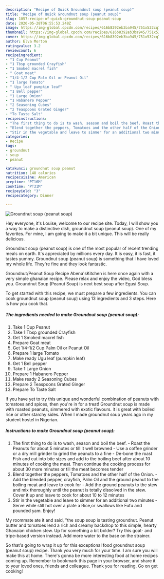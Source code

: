 ```yaml
---
description: "Recipe of Quick Groundnut soup (peanut soup)"
title: "Recipe of Quick Groundnut soup (peanut soup)"
slug: 1057-recipe-of-quick-groundnut-soup-peanut-soup
date: 2020-05-28T06:55:53.248Z
image: https://img-global.cpcdn.com/recipes/616b8392eb3ba945/751x532cq70/groundnut-soup-peanut-soup-recipe-main-photo.jpg
thumbnail: https://img-global.cpcdn.com/recipes/616b8392eb3ba945/751x532cq70/groundnut-soup-peanut-soup-recipe-main-photo.jpg
cover: https://img-global.cpcdn.com/recipes/616b8392eb3ba945/751x532cq70/groundnut-soup-peanut-soup-recipe-main-photo.jpg
author: Elva Morton
ratingvalue: 3.2
reviewcount: 6
recipeingredient:
- "1 Cup Peanut"
- "1 Tbsp grounded Crayfish"
- "1 Smoked macrel fish"
- " Goat meat"
- "1/4-1/2 Cup Palm Oil or Peanut Oil"
- "1 large Tomato"
- " Ugu leaf pumpkin leaf"
- "1 Bell pepper"
- "1 Large Onion"
- "1 Habanero Pepper"
- "2 Seasoning Cubes"
- "2 Teaspoons Grated Ginger"
- "To Taste Salt"
recipeinstructions:
- "The first thing to do is to wash, season and boil the beef. Roast the Peanuts for about 5 minutes or till it well browned Use a coffee grinder or a dry mill grinder to grind the peanuts to a fine De-bone the roast Fish and cut into bite sizes and add to the boiling beef after about 10 minutes of cooking the meat. Then continue the cooking process for about 30 more minutes or till the meat becomes tender"
- "Blend together the peppers, Tomatoes and the other half of the Onion. Add the blended pepper, crayfish, Palm Oil and the ground peanut to the boiling meat and leave to cook for Add the ground peanuts to the stew and mix thoroughly until the peanut is totally dissolved in the stew. Cover it up and leave to cook for about 10 to 12 minutes"
- "Stir in the vegetable and leave to simmer for an additional two minutes Serve while still hot over a plate a Rice,or swallows like Fufu and pounded yam. Enjoy!"
categories:
- Recipe
tags:
- groundnut
- soup
- peanut

katakunci: groundnut soup peanut 
nutrition: 148 calories
recipecuisine: American
preptime: "PT16M"
cooktime: "PT31M"
recipeyield: "3"
recipecategory: Dinner

---
```



![Groundnut soup (peanut soup)](https://img-global.cpcdn.com/recipes/616b8392eb3ba945/751x532cq70/groundnut-soup-peanut-soup-recipe-main-photo.jpg)

Hey everyone, it's Louise, welcome to our recipe site. Today, I will show you a way to make a distinctive dish, groundnut soup (peanut soup). One of my favorites. For mine, I am going to make it a bit unique. This will be really delicious.

Groundnut soup (peanut soup) is one of the most popular of recent trending meals on earth. It's appreciated by millions every day. It is easy, it is fast, it tastes yummy. Groundnut soup (peanut soup) is something that I have loved my whole life. They're fine and they look fantastic.

Groundnut/Peanut Soup Recipe Abena&#39;sKitchen is here once again with a very simple ghanaian recipe. Please relax and enjoy the video, God bless you. Groundnut Soup (Peanut Soup) is next best soup after Egusi Soup.


To get started with this recipe, we must prepare a few ingredients. You can cook groundnut soup (peanut soup) using 13 ingredients and 3 steps. Here is how you cook that.

<!--inarticleads1-->

##### The ingredients needed to make Groundnut soup (peanut soup):

1. Take 1 Cup Peanut
1. Take 1 Tbsp grounded Crayfish
1. Get 1 Smoked macrel fish
1. Prepare  Goat meat
1. Get 1/4-1/2 Cup Palm Oil or Peanut Oil
1. Prepare 1 large Tomato
1. Make ready  Ugu leaf (pumpkin leaf)
1. Get 1 Bell pepper
1. Take 1 Large Onion
1. Prepare 1 Habanero Pepper
1. Make ready 2 Seasoning Cubes
1. Prepare 2 Teaspoons Grated Ginger
1. Prepare To Taste Salt


If you have yet to try this unique and wonderful combination of peanuts with tomatoes and spices, then you&#39;re in for a treat! Groundnut soup is made with roasted peanuts, simmered with exotic flavours. It is great with boiled rice or other starchy sides. When I made groundnut soup years ago in my student hostel in Nigerian. 

<!--inarticleads2-->

##### Instructions to make Groundnut soup (peanut soup):

1. The first thing to do is to wash, season and boil the beef. - Roast the Peanuts for about 5 minutes or till it well browned - Use a coffee grinder or a dry mill grinder to grind the peanuts to a fine - De-bone the roast Fish and cut into bite sizes and add to the boiling beef after about 10 minutes of cooking the meat. Then continue the cooking process for about 30 more minutes or till the meat becomes tender
1. Blend together the peppers, Tomatoes and the other half of the Onion. - Add the blended pepper, crayfish, Palm Oil and the ground peanut to the boiling meat and leave to cook for - Add the ground peanuts to the stew and mix thoroughly until the peanut is totally dissolved in the stew. Cover it up and leave to cook for about 10 to 12 minutes
1. Stir in the vegetable and leave to simmer for an additional two minutes - Serve while still hot over a plate a Rice,or swallows like Fufu and pounded yam. Enjoy!


My roommate ate it and said, &#34;the soup soup is tasting groundnut. Peanut butter and tomatoes lend a rich and creamy backdrop to this simple, hearty Ghanaian chicken stew. Up for something a bit bolder? Try this goat- and tripe-based version instead. Add more water to the base on the strainer. 

So that's going to wrap it up for this exceptional food groundnut soup (peanut soup) recipe. Thank you very much for your time. I am sure you will make this at home. There's gonna be more interesting food at home recipes coming up. Remember to bookmark this page in your browser, and share it to your loved ones, friends and colleague. Thank you for reading. Go on get cooking!
